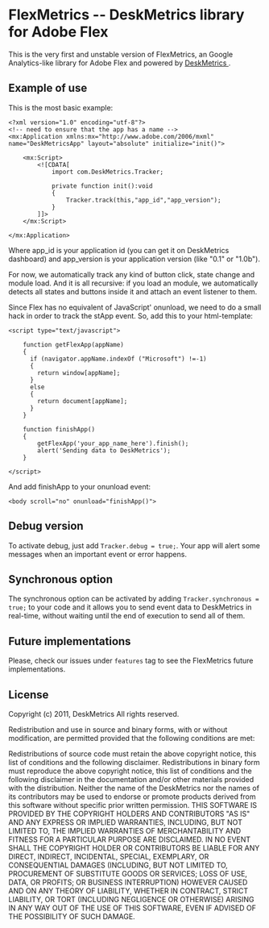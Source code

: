 FlexMetrics -- DeskMetrics library for Adobe Flex
=================================================

This is the very first and unstable version of FlexMetrics, an Google Analytics-like library for Adobe Flex and powered by [ DeskMetrics ](http://deskmetrics.com/).


Example of use
--------------

This is the most basic example:

    <?xml version="1.0" encoding="utf-8"?>
    <!-- need to ensure that the app has a name -->
    <mx:Application xmlns:mx="http://www.adobe.com/2006/mxml" name="DeskMetricsApp" layout="absolute" initialize="init()">
        
        <mx:Script>
            <![CDATA[
                import com.DeskMetrics.Tracker;
                
                private function init():void
                {
                    Tracker.track(this,"app_id","app_version");
                }
            ]]>
        </mx:Script>

    </mx:Application>

Where app_id is your application id (you can get it on DeskMetrics dashboard) and app_version is your application version (like "0.1" or "1.0b").

For now, we automatically track any kind of button click, state change and module load. And it is all recursive: if you load an module, we automatically detects all states and buttons inside it and attach an event listener to them.

Since Flex has no equivalent of JavaScript' onunload, we need to do a small hack in order to track the stApp event. So, add this to your html-template:

    <script type="text/javascript">

        function getFlexApp(appName)
        {
          if (navigator.appName.indexOf ("Microsoft") !=-1)
          {
            return window[appName];
          } 
          else 
          {
            return document[appName];
          }
        }

        function finishApp()
        {
            getFlexApp('your_app_name_here').finish();
            alert('Sending data to DeskMetrics');
        }

    </script>


And add finishApp to your onunload event:

    <body scroll="no" onunload="finishApp()">

Debug version
-------------

To activate debug, just add `Tracker.debug = true;`. Your app will alert some messages when an important event or error happens.

Synchronous option
------------------

The synchronous option can be activated by adding `Tracker.synchronous = true;` to your code and it allows you to send event data to DeskMetrics in real-time, without waiting until the end of execution to send all of them.

Future implementations
------------------------


Please, check our issues under `features` tag to see the FlexMetrics future implementations.

License
-------

Copyright (c) 2011, DeskMetrics
All rights reserved.

Redistribution and use in source and binary forms, with or without modification, are permitted provided that the following conditions are met:

Redistributions of source code must retain the above copyright notice, this list of conditions and the following disclaimer.
Redistributions in binary form must reproduce the above copyright notice, this list of conditions and the following disclaimer in the documentation and/or other materials provided with the distribution.
Neither the name of the DeskMetrics nor the names of its contributors may be used to endorse or promote products derived from this software without specific prior written permission.
THIS SOFTWARE IS PROVIDED BY THE COPYRIGHT HOLDERS AND CONTRIBUTORS "AS IS" AND ANY EXPRESS OR IMPLIED WARRANTIES, INCLUDING, BUT NOT LIMITED TO, THE IMPLIED WARRANTIES OF MERCHANTABILITY AND FITNESS FOR A PARTICULAR PURPOSE ARE DISCLAIMED. IN NO EVENT SHALL THE COPYRIGHT HOLDER OR CONTRIBUTORS BE LIABLE FOR ANY DIRECT, INDIRECT, INCIDENTAL, SPECIAL, EXEMPLARY, OR CONSEQUENTIAL DAMAGES (INCLUDING, BUT NOT LIMITED TO, PROCUREMENT OF SUBSTITUTE GOODS OR SERVICES; LOSS OF USE, DATA, OR PROFITS; OR BUSINESS INTERRUPTION) HOWEVER CAUSED AND ON ANY THEORY OF LIABILITY, WHETHER IN CONTRACT, STRICT LIABILITY, OR TORT (INCLUDING NEGLIGENCE OR OTHERWISE) ARISING IN ANY WAY OUT OF THE USE OF THIS SOFTWARE, EVEN IF ADVISED OF THE POSSIBILITY OF SUCH DAMAGE.

